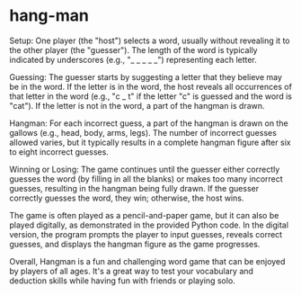 # hang-man
Setup: One player (the "host") selects a word, usually without revealing it to the other player (the "guesser"). The length of the word is typically indicated by underscores (e.g., "_ _ _ _ _") representing each letter.

Guessing: The guesser starts by suggesting a letter that they believe may be in the word. If the letter is in the word, the host reveals all occurrences of that letter in the word (e.g., "c _ t" if the letter "c" is guessed and the word is "cat"). If the letter is not in the word, a part of the hangman is drawn.

Hangman: For each incorrect guess, a part of the hangman is drawn on the gallows (e.g., head, body, arms, legs). The number of incorrect guesses allowed varies, but it typically results in a complete hangman figure after six to eight incorrect guesses.

Winning or Losing: The game continues until the guesser either correctly guesses the word (by filling in all the blanks) or makes too many incorrect guesses, resulting in the hangman being fully drawn. If the guesser correctly guesses the word, they win; otherwise, the host wins.

The game is often played as a pencil-and-paper game, but it can also be played digitally, as demonstrated in the provided Python code. In the digital version, the program prompts the player to input guesses, reveals correct guesses, and displays the hangman figure as the game progresses.

Overall, Hangman is a fun and challenging word game that can be enjoyed by players of all ages. It's a great way to test your vocabulary and deduction skills while having fun with friends or playing solo.






